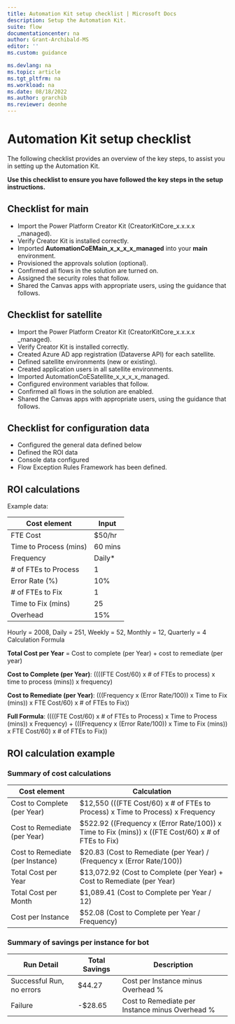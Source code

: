 ```yaml
---
title: Automation Kit setup checklist | Microsoft Docs
description: Setup the Automation Kit.
suite: flow
documentationcenter: na
author: Grant-Archibald-MS
editor: ''
ms.custom: guidance

ms.devlang: na
ms.topic: article
ms.tgt_pltfrm: na
ms.workload: na
ms.date: 08/18/2022
ms.author: grarchib
ms.reviewer: deonhe
---
```


# Automation Kit setup checklist

The following checklist provides an overview of the key steps, to assist you in setting up the Automation Kit.

**Use this checklist to ensure you have followed the key steps in the setup instructions.**

## Checklist for main

- Import the Power Platform Creator Kit (CreatorKitCore_x.x.x.x _managed).
- Verify Creator Kit is installed correctly.
- Imported **AutomationCoEMain_x_x_x_x_managed** into your **main** environment.
- Provisioned the approvals solution (optional).
- Confirmed all flows in the solution are turned on.
- Assigned the security roles that follow.
- Shared the Canvas apps with appropriate users, using the guidance that follows.

## Checklist for satellite

- Import the Power Platform Creator Kit (CreatorKitCore_x.x.x.x _managed).
- Verify Creator Kit is installed correctly.
- Created Azure AD app registration (Dataverse API) for each satellite.
- Defined satellite environments (new or existing).
- Created application users in all satellite environments.
- Imported AutomationCoESatellite_x_x_x_x_managed.
- Configured environment variables that follow.
- Confirmed all flows in the solution are enabled.
- Shared the Canvas apps with appropriate users, using the guidance that follows.

## Checklist for configuration data

- Configured the general data defined below
- Defined the ROI data
- Console data configured
- Flow Exception Rules Framework has been defined.

## ROI calculations

Example data:

| **Cost element**       | **Input** |
|------------------------|-----------|
| FTE Cost               | $50/hr    |
| Time to Process (mins) | 60 mins   |
| Frequency              | Daily*    |
| # of FTEs to Process   | 1         |
| Error Rate (%)         | 10%       |
| # of FTEs to Fix       | 1         |
| Time to Fix (mins)     | 25        |
| Overhead               | 15%       |

Hourly = 2008, Daily = 251, Weekly = 52, Monthly = 12, Quarterly = 4
Calculation Formula

**Total Cost per Year** = Cost to complete (per Year) + cost to remediate (per year)

**Cost to Complete (per Year)**: ((((FTE Cost/60) x # of FTEs to process) x time to process (mins)) x frequency)

**Cost to Remediate (per Year)**: (((Frequency x (Error Rate/100)) x Time to Fix (mins)) x FTE Cost/60) x # of FTEs to Fix))

**Full Formula**: ((((FTE Cost/60) x # of FTEs to Process) x Time to Process (mins)) x Frequency) + (((Frequency x (Error Rate/100)) x Time to Fix (mins)) x FTE Cost/60) x # of FTEs to Fix))

## ROI calculation example

### Summary of cost calculations

| **Cost element**                 | **Calculation**                                                                                      |
|----------------------------------|------------------------------------------------------------------------------------------------------|
| Cost to Complete (per Year)      | \$12,550 (((FTE Cost/60) x # of FTEs to Process) x Time to Process) x Frequency                     |
| Cost to Remediate (per Year)     | \$522.92 ((Frequency x (Error Rate/100)) x Time to Fix (mins)) x ((FTE Cost/60) x # of FTEs to Fix) |
| Cost to Remediate (per Instance) | \$20.83 (Cost to Remediate (per Year) / (Frequency x (Error Rate/100))                               |
| Total Cost per Year              | \$13,072.92 (Cost to Complete (per Year) + Cost to Remediate (per Year)                              |
| Total Cost per Month             | \$1,089.41 (Cost to Complete per Year / 12)                                                          |
| Cost per Instance                | \$52.08 (Cost to Complete per Year / Frequency)                                                      |

### Summary of savings per instance for bot

| **Run Detail**            | **Total Savings** | **Description**                                 |
|---------------------------|-------------------|-------------------------------------------------|
| Successful Run, no errors | \$44.27           | Cost per Instance minus Overhead %              |
| Failure                   | \-\$28.65         | Cost to Remediate per Instance minus Overhead % |
